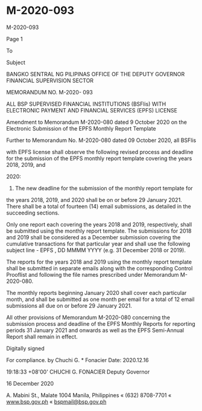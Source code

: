 # M-2020-093

M-2020-093

Page 1

To

Subject

BANGKO SENTRAL NG PILIPINAS OFFICE OF THE DEPUTY GOVERNOR FINANCIAL SUPERVISION SECTOR

MEMORANDUM NO. M-2020- 093

ALL BSP SUPERVISED FINANCIAL INSTITUTIONS (BSFlis) WITH ELECTRONIC PAYMENT AND FINANCIAL SERVICES (EPFS) LICENSE

Amendment to Memorandum M-2020-080 dated 9 October 2020 on the Electronic Submission of the EPFS Monthly Report Template

Further to Memorandum No. M-2020-080 dated 09 October 2020, all BSFlis

with EPFS license shall observe the following revised process and deadline for the submission of the EPFS monthly report template covering the years 2018, 2019, and

2020:

1. The new deadline for the submission of the monthly report template for

the years 2018, 2019, and 2020 shall be on or before 29 January 2021. There shall be a total of fourteen (14) email submissions, as detailed in the succeeding sections.

Only one report each covering the years 2018 and 2019, respectively, shall be submitted using the monthly report template. The submissions for 2018 and 2019 shall be considered as a December submission covering the cumulative transactions for that particular year and shall use the following subject line - EPFS <Name of BSFI>, DD MMMM YYYY (e.g. 31 December 2018 or 2019).

The reports for the years 2018 and 2019 using the monthly report template shall be submitted in separate emails along with the corresponding Control Prooflist and following the file names prescribed under Memorandum M-2020-080.

The monthly reports beginning January 2020 shall cover each particular month, and shall be submitted as one month per email for a total of 12 email submissions all due on or before 29 January 2021.

All other provisions of Memorandum M-2020-080 concerning the submission process and deadline of the EPFS Monthly Reports for reporting periods 31 January 2021 and onwards as well as the EPFS Semi-Annual Report shall remain in effect.

Digitally signed

For compliance. by Chuchi G. * Fonacier Date: 2020.12.16

19:18:33 +08'00' CHUCHI G. FONACIER Deputy Governor

16 December 2020

A. Mabini St., Malate 1004 Manila, Philippines « (632) 8708-7701 « www.bsp.gov.ph « bspmail@bsp.gov.ph